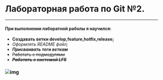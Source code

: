 # Лабораторная работа по Git №2.
____
#### При выполнении лаборатной раболы я научился:
- **Создавать ветки develop,feature,hotfix,release;**
- *Оформлять README файл;*
- ***Присваивать теги веткам***
- ~~Работать с подмодулями~~
- ~~***Работать с системой LFS***~~
### ![img](https://ie.wampi.ru/2022/10/08/maxresdefault1.jpg)